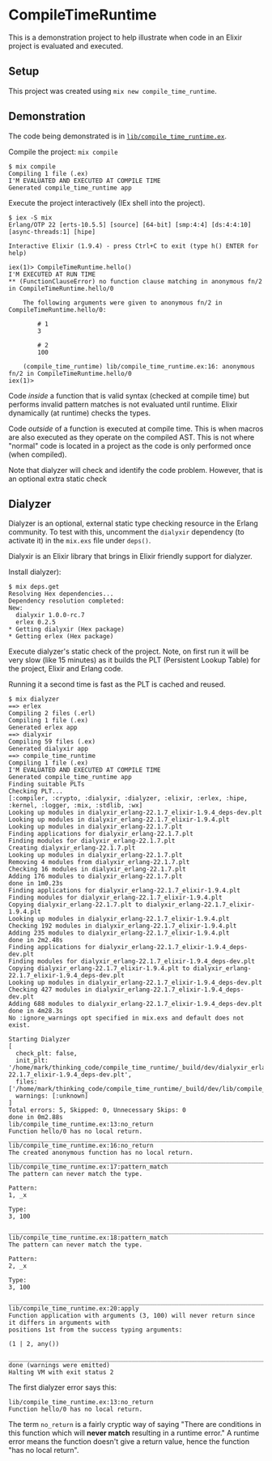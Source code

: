 # CompileTimeRuntime

This is a demonstration project to help illustrate when code in an Elixir
project is evaluated and executed.

## Setup

This project was created using `mix new compile_time_runtime`.

## Demonstration

The code being demonstrated is in [`lib/compile_time_runtime.ex`](./lib/compile_time_runtime.ex).

Compile the project: `mix compile`

```shell
$ mix compile
Compiling 1 file (.ex)
I'M EVALUATED AND EXECUTED AT COMPILE TIME
Generated compile_time_runtime app
```

Execute the project interactively (IEx shell into the project).

```shell
$ iex -S mix
Erlang/OTP 22 [erts-10.5.5] [source] [64-bit] [smp:4:4] [ds:4:4:10] [async-threads:1] [hipe]

Interactive Elixir (1.9.4) - press Ctrl+C to exit (type h() ENTER for help)
```

```iex
iex(1)> CompileTimeRuntime.hello()
I'M EXECUTED AT RUN TIME
** (FunctionClauseError) no function clause matching in anonymous fn/2 in CompileTimeRuntime.hello/0

    The following arguments were given to anonymous fn/2 in CompileTimeRuntime.hello/0:

        # 1
        3

        # 2
        100

    (compile_time_runtime) lib/compile_time_runtime.ex:16: anonymous fn/2 in CompileTimeRuntime.hello/0
iex(1)>
```

Code *inside* a function that is valid syntax (checked at compile time) but
performs invalid pattern matches is not evaluated until runtime. Elixir
dynamically (at runtime) checks the types.

Code *outside* of a function is executed at compile time. This is when macros
are also executed as they operate on the compiled AST. This is not where
"normal" code is located in a project as the code is only performed once (when
compiled).

Note that dialyzer will check and identify the code problem. However, that is an
optional extra static check

## Dialyzer

Dialyzer is an optional, external static type checking resource in the Erlang
community. To test with this, uncomment the `dialyxir` dependency (to activate
it) in the `mix.exs` file under `deps()`.

Dialyxir is an Elixir library that brings in Elixir friendly support for
dialyzer.

Install dialyzer):

```
$ mix deps.get
Resolving Hex dependencies...
Dependency resolution completed:
New:
  dialyxir 1.0.0-rc.7
  erlex 0.2.5
* Getting dialyxir (Hex package)
* Getting erlex (Hex package)
```

Execute dialyzer's static check of the project. Note, on first run it will be
very slow (like 15 minutes) as it builds the PLT (Persistent Lookup Table) for
the project, Elixir and Erlang code.

Running it a second time is fast as the PLT is cached and reused.

```
$ mix dialyzer
==> erlex
Compiling 2 files (.erl)
Compiling 1 file (.ex)
Generated erlex app
==> dialyxir
Compiling 59 files (.ex)
Generated dialyxir app
==> compile_time_runtime
Compiling 1 file (.ex)
I'M EVALUATED AND EXECUTED AT COMPILE TIME
Generated compile_time_runtime app
Finding suitable PLTs
Checking PLT...
[:compiler, :crypto, :dialyxir, :dialyzer, :elixir, :erlex, :hipe, :kernel, :logger, :mix, :stdlib, :wx]
Looking up modules in dialyxir_erlang-22.1.7_elixir-1.9.4_deps-dev.plt
Looking up modules in dialyxir_erlang-22.1.7_elixir-1.9.4.plt
Looking up modules in dialyxir_erlang-22.1.7.plt
Finding applications for dialyxir_erlang-22.1.7.plt
Finding modules for dialyxir_erlang-22.1.7.plt
Creating dialyxir_erlang-22.1.7.plt
Looking up modules in dialyxir_erlang-22.1.7.plt
Removing 4 modules from dialyxir_erlang-22.1.7.plt
Checking 16 modules in dialyxir_erlang-22.1.7.plt
Adding 176 modules to dialyxir_erlang-22.1.7.plt
done in 1m0.23s
Finding applications for dialyxir_erlang-22.1.7_elixir-1.9.4.plt
Finding modules for dialyxir_erlang-22.1.7_elixir-1.9.4.plt
Copying dialyxir_erlang-22.1.7.plt to dialyxir_erlang-22.1.7_elixir-1.9.4.plt
Looking up modules in dialyxir_erlang-22.1.7_elixir-1.9.4.plt
Checking 192 modules in dialyxir_erlang-22.1.7_elixir-1.9.4.plt
Adding 235 modules to dialyxir_erlang-22.1.7_elixir-1.9.4.plt
done in 2m2.48s
Finding applications for dialyxir_erlang-22.1.7_elixir-1.9.4_deps-dev.plt
Finding modules for dialyxir_erlang-22.1.7_elixir-1.9.4_deps-dev.plt
Copying dialyxir_erlang-22.1.7_elixir-1.9.4.plt to dialyxir_erlang-22.1.7_elixir-1.9.4_deps-dev.plt
Looking up modules in dialyxir_erlang-22.1.7_elixir-1.9.4_deps-dev.plt
Checking 427 modules in dialyxir_erlang-22.1.7_elixir-1.9.4_deps-dev.plt
Adding 688 modules to dialyxir_erlang-22.1.7_elixir-1.9.4_deps-dev.plt
done in 4m28.3s
No :ignore_warnings opt specified in mix.exs and default does not exist.

Starting Dialyzer
[
  check_plt: false,
  init_plt: '/home/mark/thinking_code/compile_time_runtime/_build/dev/dialyxir_erlang-22.1.7_elixir-1.9.4_deps-dev.plt',
  files: ['/home/mark/thinking_code/compile_time_runtime/_build/dev/lib/compile_time_runtime/ebin/Elixir.CompileTimeRuntime.beam'],
  warnings: [:unknown]
]
Total errors: 5, Skipped: 0, Unnecessary Skips: 0
done in 0m2.88s
lib/compile_time_runtime.ex:13:no_return
Function hello/0 has no local return.
________________________________________________________________________________
lib/compile_time_runtime.ex:16:no_return
The created anonymous function has no local return.
________________________________________________________________________________
lib/compile_time_runtime.ex:17:pattern_match
The pattern can never match the type.

Pattern:
1, _x

Type:
3, 100

________________________________________________________________________________
lib/compile_time_runtime.ex:18:pattern_match
The pattern can never match the type.

Pattern:
2, _x

Type:
3, 100

________________________________________________________________________________
lib/compile_time_runtime.ex:20:apply
Function application with arguments (3, 100) will never return since it differs in arguments with
positions 1st from the success typing arguments:

(1 | 2, any())

________________________________________________________________________________
done (warnings were emitted)
Halting VM with exit status 2
```

The first dialyzer error says this:

```
lib/compile_time_runtime.ex:13:no_return
Function hello/0 has no local return.
```

The term `no_return` is a fairly cryptic way of saying "There are conditions in
this function which will **never match** resulting in a runtime error." A
runtime error means the function doesn't give a return value, hence the function
"has no local return".
